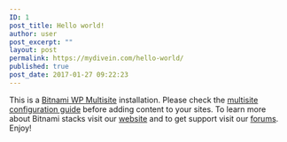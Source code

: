 ```yaml
---
ID: 1
post_title: Hello world!
author: user
post_excerpt: ""
layout: post
permalink: https://mydivein.com/hello-world/
published: true
post_date: 2017-01-27 09:22:23
---
```

This is a <a href="https://bitnami.com/stack/wordpress-multisite">Bitnami WP Multisite</a> installation. Please check the <a href="https://docs.bitnami.com/?page=apps&name=wordpress-multisite">multisite configuration guide</a> before adding content to your sites. To learn more about Bitnami stacks visit our <a href="https://bitnami.com">website</a> and to get support visit our <a href="https://community.bitnami.com">forums</a>. Enjoy!